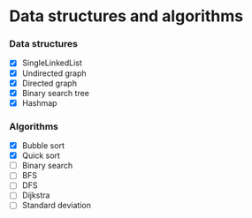# Data structures and algorithms

### Data structures
- [X] SingleLinkedList
- [X] Undirected graph
- [X] Directed graph
- [X] Binary search tree
- [X] Hashmap
### Algorithms
- [X] Bubble sort
- [X] Quick sort
- [ ] Binary search
- [ ] BFS
- [ ] DFS
- [ ] Dijkstra
- [ ] Standard deviation